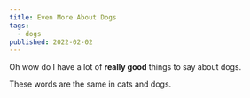 ```yaml
---
title: Even More About Dogs
tags:
  - dogs
published: 2022-02-02
---
```


Oh wow do I have a lot of **really good** things to say about dogs.

These words are the same in cats and dogs.
